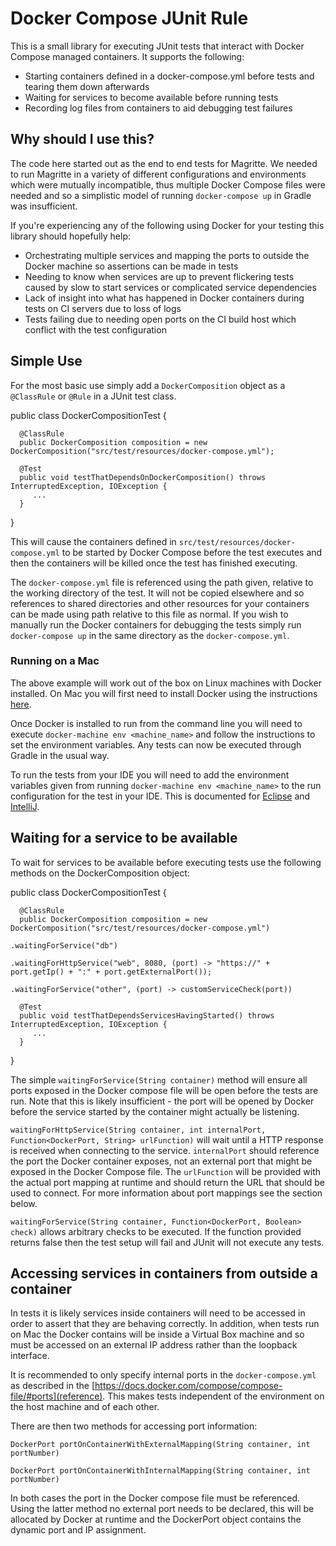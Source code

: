 Docker Compose JUnit Rule
=========================

This is a small library for executing JUnit tests that interact with Docker Compose managed containers. It supports the following:

- Starting containers defined in a docker-compose.yml before tests and tearing them down afterwards
- Waiting for services to become available before running tests
- Recording log files from containers to aid debugging test failures

Why should I use this?
----------------------

The code here started out as the end to end tests for Magritte. We needed to run Magritte in a variety of different configurations and environments which were mutually incompatible, thus multiple Docker Compose files were needed and so a simplistic model of running `docker-compose up` in Gradle was insufficient.

If you're experiencing any of the following using Docker for your testing this library should hopefully help:

- Orchestrating multiple services and mapping the ports to outside the Docker machine so assertions can be made in tests
- Needing to know when services are up to prevent flickering tests caused by slow to start services or complicated service dependencies
- Lack of insight into what has happened in Docker containers during tests on CI servers due to loss of logs
- Tests failing due to needing open ports on the CI build host which conflict with the test configuration

Simple Use
----------

For the most basic use simply add a `DockerComposition` object as a `@ClassRule` or `@Rule` in a JUnit test class.

  public class DockerCompositionTest {

      @ClassRule
      public DockerComposition composition = new DockerComposition("src/test/resources/docker-compose.yml");

      @Test
      public void testThatDependsOnDockerComposition() throws InterruptedException, IOException {
         ...
      }


  }

This will cause the containers defined in `src/test/resources/docker-compose.yml` to be started by Docker Compose before the test executes and then the containers will be killed once the test has finished executing.

The `docker-compose.yml` file is referenced using the path given, relative to the working directory of the test. It will not be copied elsewhere and so references to shared directories and other resources for your containers can be made using path relative to this file as normal. If you wish to manually run the Docker containers for debugging the tests simply run `docker-compose up` in the same directory as the `docker-compose.yml`.

### Running on a Mac

The above example will work out of the box on Linux machines with Docker installed. On Mac you will first need to install Docker using the instructions [here](https://docs.docker.com/v1.8/installation/mac/).

Once Docker is installed to run from the command line you will need to execute `docker-machine env <machine_name>` and follow the instructions to set the environment variables. Any tests can now be executed through Gradle in the usual way.

To run the tests from your IDE you will need to add the environment variables given from running `docker-machine env <machine_name>` to the run configuration for the test in your IDE. This is documented for [Eclipse](http://help.eclipse.org/mars/index.jsp?topic=%2Forg.eclipse.jdt.doc.user%2Ftasks%2Ftasks-java-local-configuration.htm) and [IntelliJ](https://www.jetbrains.com/idea/help/run-debug-configuration-application.html).

Waiting for a service to be available
-------------------------------------

To wait for services to be available before executing tests use the following methods on the DockerComposition object:

  public class DockerCompositionTest {

      @ClassRule
      public DockerComposition composition = new DockerComposition("src/test/resources/docker-compose.yml")
                                                    .waitingForService("db")
                                                    .waitingForHttpService("web", 8080, (port) -> "https://" + port.getIp() + ":" + port.getExternalPort());
                                                    .waitingForService("other", (port) -> customServiceCheck(port))

      @Test
      public void testThatDependsServicesHavingStarted() throws InterruptedException, IOException {
         ...
      }


  }

The simple `waitingForService(String container)` method will ensure all ports exposed in the Docker compose file will be open before the tests are run. Note that this is likely insufficient - the port will be opened by Docker before the service started by the container might actually be listening.

`waitingForHttpService(String container, int internalPort, Function<DockerPort, String> urlFunction)` will wait until a HTTP response is received when connecting to the service. `internalPort` should reference the port the Docker container exposes, not an external port that might be exposed in the Docker Compose file. The `urlFunction` will be provided with the actual port mapping at runtime and should return the URL that should be used to connect. For more information about port mappings see the section below.

`waitingForService(String container, Function<DockerPort, Boolean> check)` allows arbitrary checks to be executed. If the function provided returns false then the test setup will fail and JUnit will not execute any tests.

Accessing services in containers from outside a container
---------------------------------------------------------

In tests it is likely services inside containers will need to be accessed in order to assert that they are behaving correctly. In addition, when tests run on Mac the Docker contains will be inside a Virtual Box machine and so must be accessed on an external IP address rather than the loopback interface.

It is recommended to only specify internal ports in the `docker-compose.yml` as described in the [https://docs.docker.com/compose/compose-file/#ports](reference). This makes tests independent of the environment on the host machine and of each other.

There are then two methods for accessing port information:

    DockerPort portOnContainerWithExternalMapping(String container, int portNumber)

    DockerPort portOnContainerWithInternalMapping(String container, int portNumber)

In both cases the port in the Docker compose file must be referenced. Using the latter method no external port needs to be declared, this will be allocated by Docker at runtime and the DockerPort object contains the dynamic port and IP assignment.